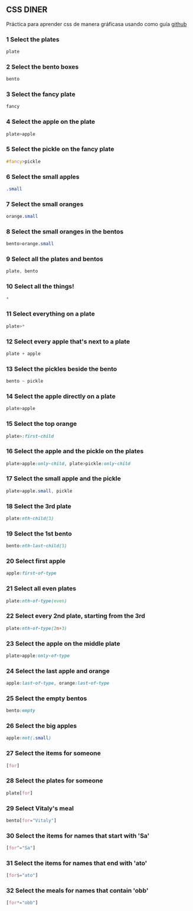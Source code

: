 ## CSS DINER

Práctica para aprender css de manera gráficasa usando como guía [github](https://flukeout.github.io/)

### 1 Select the plates
```css
plate
```

### 2 Select the bento boxes
```css
bento
```

### 3 Select the fancy plate
```css
fancy
```

### 4 Select the apple on the plate
```css
plate>apple
```

### 5 Select the pickle on the fancy plate
```css
#fancy>pickle
```

### 6 Select the small apples
```css
.small
```

### 7 Select the small oranges
```css
orange.small
```

### 8 Select the small oranges in the bentos
```css
bento>orange.small
```

### 9 Select all the plates and bentos
```css
plate, bento
```

### 10 Select all the things!
```css
*
```

### 11 Select everything on a plate
```css
plate>*
```

### 12 Select every apple that's next to a plate
```css
plate + apple
```

### 13 Select the pickles beside the bento
```css
bento ~ pickle
```

### 14 Select the apple directly on a plate
```css
plate>apple
```

### 15 Select the top orange
```css
plate>:first-child
```

### 16 Select the apple and the pickle on the plates
```css
plate>apple:only-child, plate>pickle:only-child
```

### 17 Select the small apple and the pickle
```css
plate>apple.small, pickle
```

### 18 Select the 3rd plate
```css
plate:nth-child(3)
```

### 19 Select the 1st bento
```css
bento:nth-last-child(3)
```

### 20 Select first apple
```css
apple:first-of-type
```

### 21 Select all even plates
```css
plate:nth-of-type(even)
```

### 22 Select every 2nd plate, starting from the 3rd
```css
plate:nth-of-type(2n+3)
```

### 23 Select the apple on the middle plate
```css
plate>apple:only-of-type
```

### 24 Select the last apple and orange
```css
apple:last-of-type, orange:last-of-type
```

### 25 Select the empty bentos
```css
bento:empty
```

### 26 Select the big apples
```css
apple:not(.small)
```

### 27 Select the items for someone
```css
[for]
```

### 28 Select the plates for someone
```css
plate[for]
```

### 29 Select Vitaly's meal
```css
bento[for="Vitaly"]
```

### 30 Select the items for names that start with 'Sa'
```css
[for^="Sa"]
```

### 31 Select the items for names that end with 'ato'
```css
[for$="ato"]
```

### 32 Select the meals for names that contain 'obb'
```css
[for*="obb"]
```